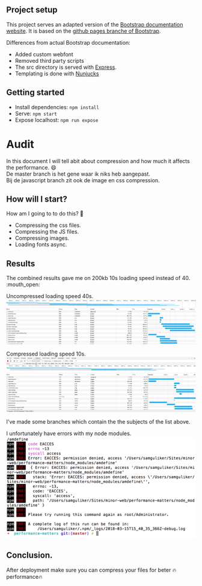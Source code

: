 ## Project setup

This project serves an adapted version of the [Bootstrap documentation website](http://getbootstrap.com/). It is based on the [github pages branche of Bootstrap](https://github.com/twbs/bootstrap/tree/gh-pages).

Differences from actual Bootstrap documentation:

- Added custom webfont
- Removed third party scripts
- The src directory is served with [Express](https://expressjs.com/).
- Templating is done with [Nunjucks](https://mozilla.github.io/nunjucks/)

## Getting started
- Install dependencies: `npm install`
- Serve: `npm start`
- Expose localhost: `npm run expose`

# Audit
In this document I will tell abit about compression and how much it
affects the performance. :smile:  
De master branch is het gene waar ik niks heb aangepast.  
Bij de javascript branch zit ook de image en css compression.  

## How will I start?
How am I going to to do this? :thinking:

* Compressing the css files.
* Compressing the JS files.
* Compressing images.
* Loading fonts async.  

## Results
The combined results gave me on 200kb 10s loading speed
instead of 40. :mouth_open:

Uncompressed loading speed 40s.
![uncompressed](uncompressed.png)  

Compressed loading speed 10s.
![compression](compression.png)


I've made some branches which contain the the subjects of the list above.

I unfortunately have errors with my node modules.
![Errors](errors.png)


## Conclusion.
After deployment make sure you can compress your files for beter :fire:performance:fire:
